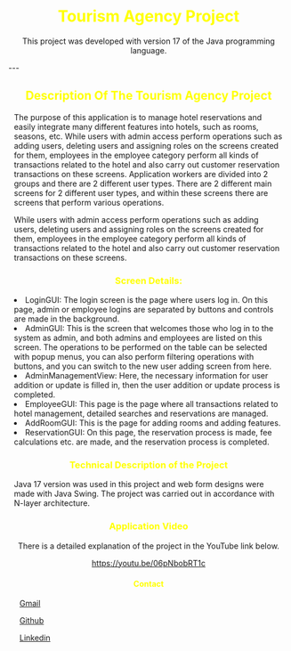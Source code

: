 <div style="text-align:center;"> 
<h1 style="text-align:center; color: yellow"> Tourism Agency Project </h1> 
<p style="text-align:center;"> This project was developed with version 17 of the Java programming language. </p>
</div>
---

<div style="margin:10px;">
<h2 style="text-align:center; color: yellow"> Description Of The Tourism Agency Project </h2>
<p> The purpose of this application is to manage hotel reservations and easily integrate many different features into hotels, such as rooms, seasons, etc. 
While users with admin access perform operations such as adding users, deleting users and assigning roles on the screens created for them, employees in the employee category perform all kinds of transactions related to the hotel and also carry out customer reservation transactions on these screens.
Application workers are divided into 2 groups and there are 2 different user types.
 There are 2 different main screens for 2 different user types, and within these screens there are screens that perform various operations.

While users with admin access perform operations such as adding users, deleting users and assigning roles on the screens
created for them, employees in the employee category perform all kinds of transactions related to the hotel and also
carry out customer reservation transactions on these screens.
</p>
 </div>

<div style="margin:10px;">
<h3 style="text-align:center; color: yellow"> Screen Details: </h3>  
<li> LoginGUI: The login screen is the page where users log in. On this page, admin or employee logins are separated by buttons and controls are made in the background. </li> 

<li> AdminGUI: This is the screen that welcomes those who log in to the system as admin, and both admins and employees are listed on this screen. The operations to be performed on the table can be selected with popup menus, you can also perform filtering operations with buttons, and you can switch to the new user adding screen from here. </li> 

<li> AdminManagementView: Here, the necessary information for user addition or update is filled in, then the user addition or update process is completed. </li> 

<li> EmployeeGUI: This page is the page where all transactions related to hotel management, detailed searches and reservations are managed. </li> 

<li> AddRoomGUI: This is the page for adding rooms and adding features. </li> 

<li> ReservationGUI: On this page, the reservation process is made, fee calculations etc. are made, and the reservation process is completed. </li> 


</div>

<div style="margin:10px;">
<h3 style="text-align:center; color: yellow"> Technical Description of the Project </h3> 
Java 17 version was used in this project and web form designs were made with Java Swing.
The project was carried out in accordance with N-layer architecture.
 </div>


<div style="text-align:center; margin:10px;">
<h3 style="text-align:center; color: yellow">  Application Video </h3>

<p> There is a detailed explanation of the project in the YouTube link below. </p> 

https://youtu.be/06pNbobRT1c
</div>

<div style="margin:20px">
<h4 style="text-align:center; color: yellow"> Contact </h4> 
<p> <a href="ferhatseker180@gmail.com"> Gmail </a>  </p> 
<p> <a href="https://github.com/ferhatseker180"> Github  </a> </p> 
<p> <a href="https://www.linkedin.com/in/ferhat-%C5%9Feker-2410571a4/"> Linkedin </a> </p> 
 </div>

